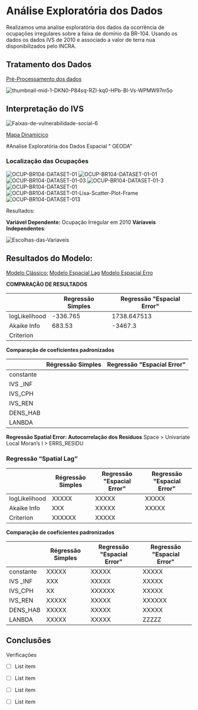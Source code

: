 # Análise Exploratória dos Dados

Realizamos uma analise exploratória dos dados da ocorrência de ocupações irregulares sobre a faixa de domínio da BR-104. Usando os dados os dados IVS de 
2010 e associado a valor de terra nua disponibilizados pelo INCRA.

## Tratamento dos Dados 
[Pré-Processamento dos dados](https://github.com/ErisonBarros/BR104_OCUP_FAIXA_DOMINIO/blob/master/Profiling_BR104_An%C3%A1lise_Explorat%C3%B3ria.ipynb) 

<img src="https://i.ibb.co/9ty9S5J/thumbnail-mid-1-DKN0-P84sq-RZl-kq0-HPb-Bl-Vs-WPMW97m5o.jpg" alt="thumbnail-mid-1-DKN0-P84sq-RZl-kq0-HPb-Bl-Vs-WPMW97m5o" border="0">

## **Interpretação do IVS**

<img src="https://i.ibb.co/3y5534q/Faixas-de-vulnerabilidade-social-6.jpg" alt="Faixas-de-vulnerabilidade-social-6" border="0">


[Mapa Dinamicico ](https://www.google.com/maps/d/u/0/edit?mid=1DKN0P84sqRZl_kq0HPbBlVsWPMW97m5o&usp=sharing)

#Analise Exploratória dos Dados Espacial " GEODA"
### Localização das Ocupações 

<img src="https://i.ibb.co/9vNYk7X/OCUP-BR104-DATASET-01.png" alt="OCUP-BR104-DATASET-01" border="0">
<img src="https://i.ibb.co/HT6RBGv/OCUP-BR104-DATASET-01-01.png" alt="OCUP-BR104-DATASET-01-01" border="0">
<img src="https://i.ibb.co/VJJvPJT/OCUP-BR104-DATASET-01-03.png" alt="OCUP-BR104-DATASET-01-03" border="0">
<img src="https://i.ibb.co/NLF7bVs/OCUP-BR104-DATASET-01-3.png" alt="OCUP-BR104-DATASET-01-3" border="0">
<img src="https://i.ibb.co/SX6sxnq/OCUP-BR104-DATASET-01.png" alt="OCUP-BR104-DATASET-01" border="0">
<img src="https://i.ibb.co/v1L0tfc/OCUP-BR104-DATASET-01-Lisa-Scatter-Plot-Frame.png" alt="OCUP-BR104-DATASET-01-Lisa-Scatter-Plot-Frame" border="0">
<img src="https://i.ibb.co/mhST6G8/OCUP-BR104-DATASET-013.png" alt="OCUP-BR104-DATASET-013" border="0">


Resultados:

**Variável Dependente:** Ocupação Irregular em 2010
**Váriaveis Independentes**:

<img src="https://i.ibb.co/bRZNfFw/Escolhas-das-Variaveis.jpg" alt="Escolhas-das-Variaveis" border="0">

## Resultados do Modelo:

[Modelo Clássico:](https://raw.githubusercontent.com/ErisonBarros/BR104_OCUP_FAIXA_DOMINIO/master/Resultado%20da%20Regress%C3%A3o%20Classica.txt)
[Modelo Espacial Lag](https://raw.githubusercontent.com/ErisonBarros/BR104_OCUP_FAIXA_DOMINIO/master/Resultado%20Espacial%20Lag.txt)
[Modelo Espacial Erro](https://raw.githubusercontent.com/ErisonBarros/BR104_OCUP_FAIXA_DOMINIO/master/Resultado%20Espacial_Erro.txt)

**COMPARAÇÃO DE RESULTADOS**

|               	| Regressão Simples 	| Regressão "Espacial Error"  	|
|---------------	|-------------------	|-----------------------------	|
| logLikelihood 	|  -336.765           	| 1738.647513                     	|
| Akaike Info   	|683.53           	| -3467.3                      	|
| Criterion     	|                   	|                             	|

**Comparação de coeficientes padronizados**

|               	| Régressão Simples 	| Regressão "Espacial Error"  	|
|---------------	|-------------------	|-----------------------------	|
| constante 	|        	|                   	|
| IVS _INF  	|       	|                     	|
| IVS_CPH
|IVS_REN    	|                   	|                             	|
|DENS_HAB  	|                   	|                             	|
|LANBDA 	|                   	|                             	|

**Regressão Spatial Error:   Autocorrelação dos Resíduos**
Space > Univariate Local Moran’s I > ERRS_RESIDU

### Regressão “Spatial Lag”

|               	| Régressão Simples 	| Regressão "Espacial Error"  	|Regressão "Espacial Error"  	
|---------------	|-------------------	|-----------------------------	|-----------------------------	|
| logLikelihood	|    XXXXX    	|        XXXXX           	|XXXXX
| Akaike Info	|       XXX	|        XXXXX             	|     XXXXX
| Criterion|                        XXXXXX     	|XXXXX



**Comparação de coeficientes padronizados**

|               	| Régressão Simples 	| Regressão "Espacial Error"  	|Regressão "Espacial Error"  	
|---------------	|-------------------	|-----------------------------	|-----------------------------	|
| constante 	|    XXXXX    	|        XXXXX           	|XXXXX
| IVS _INF  	|       XXX	|        XXXXX             	|     XXXXX
| IVS_CPH | XX|                        XXXXXX     	|XXXXX
|IVS_REN    	|          XXXXX    	|         XXXXX                    	|XXXXXX
|DENS_HAB  	|    XXXXX               	|       XXXXX                      	|XXXXX
|LANBDA 	|        XXXXX           	|           XXXXX                  	| ZZZZZ

## Conclusões 
Verificações 
 - [ ] List item
 - [ ] List item
 - [ ] List item
 - [ ] List item


<!--stackedit_data:
eyJoaXN0b3J5IjpbMTE0MjQ3MDEwMiwyMTMwODg5ODUxLC03MD
k2Mjk0NDEsLTE0NDMzNTE3MjgsLTE1MDg3Mjc3MDksMTc4OTgx
MTkwMywtMTcwNzQzODk1NSwxMDMyMTQyMjE1LC0yMDY2NzAyNT
kxLC0xNTQ4NjgxODEsLTExNjc4MjAyODEsMTQwOTk4NzAwMCwt
NDQ2NzcyODA4LDE3NjcyNDk0MTgsLTE0NjM4NDAwODBdfQ==
-->